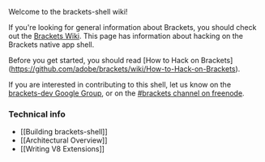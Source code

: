 Welcome to the brackets-shell wiki!

If you're looking for general information about Brackets, you should check out the [Brackets Wiki](https://github.com/adobe/brackets/wiki). This page has information about hacking on the Brackets native app shell.

Before you get started, you should read [How to Hack on Brackets] (https://github.com/adobe/brackets/wiki/How-to-Hack-on-Brackets). 

If you are interested in contributing to this shell, let us know on the [brackets-dev Google Group](http://groups.google.com/group/brackets-dev), or on the [#brackets channel on freenode](http://webchat.freenode.net/?channels=brackets).

### Technical info

* [[Building brackets-shell]]
* [[Architectural Overview]]
* [[Writing V8 Extensions]]


